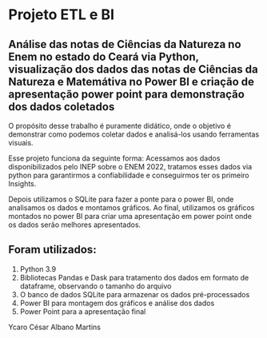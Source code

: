 # Projeto ETL e BI
## Análise das notas de Ciências da Natureza no Enem no estado do Ceará via Python, visualização dos dados das notas de Ciências da Natureza e Matemátiva no Power BI e criação de apresentação power point para demonstração dos dados coletados

O propósito desse trabalho é puramente didático, onde o objetivo é demonstrar como podemos coletar dados e analisá-los usando ferramentas visuais.

Esse projeto funciona da seguinte forma: Acessamos aos dados disponibilizados pelo INEP sobre o ENEM 2022, tratamos esses dados via python para garantirmos a confiabilidade e conseguirmos ter os primeiro Insights. 

Depois utilizamos o SQLite para fazer a ponte para o power BI, onde analisamos os dados e montamos gráficos. 
Ao final, utilizamos os gráficos montados no power BI para criar uma apresentação em power point onde os dados serão melhores apresentados.

## Foram utilizados:
1) Python 3.9
2) Bibliotecas Pandas e Dask para tratamento dos dados em formato de dataframe, observando o tamanho do arquivo
3) O banco de dados SQLite para armazenar os dados pré-processados
4) Power BI para montagem dos gráficos e análise dos dados
5) Power Point para a apresentação final

Ycaro César Albano Martins

